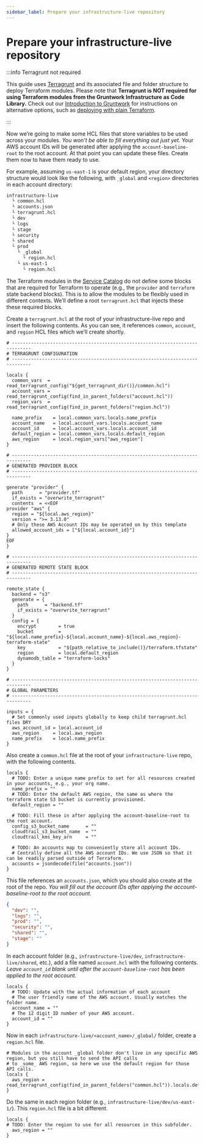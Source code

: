 ```yaml
---
sidebar_label: Prepare your infrastructure-live repository
---
```


# Prepare your infrastructure-live repository

:::info Terragrunt not required

This guide uses [Terragrunt](https://github.com/gruntwork-io/terragrunt) and its associated file and folder
structure to deploy Terraform modules. Please note that **Terragrunt is NOT required for using Terraform modules from
the Gruntwork Infrastructure as Code Library.** Check out our [Introduction to Gruntwork](/intro/overview/intro-to-gruntwork)
for instructions on alternative options, such as
[deploying with plain Terraform](/iac/getting-started/deploying-a-module).

:::

Now we’re going to make some HCL files that store variables to be used across your modules. _You won’t be able to fill
everything out just yet._ Your AWS account IDs will be generated after applying the `account-baseline-root` to the root
account. At that point you can update these files. Create them now to have them ready to use.

For example, assuming `us-east-1` is your default region, your directory structure would look like the following, with
`_global` and `<region>` directories in each account directory:

```bash
infrastructure-live
  └ common.hcl
  └ accounts.json
  └ terragrunt.hcl
  └ dev
  └ logs
  └ stage
  └ security
  └ shared
  └ prod
    └ _global
      └ region.hcl
    └ us-east-1
      └ region.hcl
```

The Terraform modules in the [Service Catalog](https://github.com/gruntwork-io/terraform-aws-service-catalog/)
do not define some blocks that are required for Terraform to operate (e.g., the `provider` and `terraform`
state backend blocks). This is to allow the modules to be flexibly used in different contexts.
We’ll define a root `terragrunt.hcl` that injects these these required blocks.

Create a `terragrunt.hcl` at the root of your infrastructure-live repo and insert the following contents. As you can
see, it references `common`, `account`, and `region` HCL files which we’ll create shortly.

```hcl title=infrastructure-live/terragrunt.hcl
# -----------------------------------------------------------------------------
# TERRAGRUNT CONFIGURATION
# -----------------------------------------------------------------------------

locals {
  common_vars  = read_terragrunt_config("${get_terragrunt_dir()}/common.hcl")
  account_vars = read_terragrunt_config(find_in_parent_folders("account.hcl"))
  region_vars  = read_terragrunt_config(find_in_parent_folders("region.hcl"))

  name_prefix    = local.common_vars.locals.name_prefix
  account_name   = local.account_vars.locals.account_name
  account_id     = local.account_vars.locals.account_id
  default_region = local.common_vars.locals.default_region
  aws_region     = local.region_vars["aws_region"]
}

# -----------------------------------------------------------------------------
# GENERATED PROVIDER BLOCK
# -----------------------------------------------------------------------------

generate "provider" {
  path      = "provider.tf"
  if_exists = "overwrite_terragrunt"
  contents  = <<EOF
provider "aws" {
  region = "${local.aws_region}"
  version = ">= 3.13.0"
  # Only these AWS Account IDs may be operated on by this template
  allowed_account_ids = ["${local.account_id}"]
}
EOF
}

# -----------------------------------------------------------------------------
# GENERATED REMOTE STATE BLOCK
# -----------------------------------------------------------------------------

remote_state {
  backend = "s3"
  generate = {
    path      = "backend.tf"
    if_exists = "overwrite_terragrunt"
  }
  config = {
    encrypt        = true
    bucket         = "${local.name_prefix}-${local.account_name}-${local.aws_region}-terraform-state"
    key            = "${path_relative_to_include()}/terraform.tfstate"
    region         = local.default_region
    dynamodb_table = "terraform-locks"
  }
}

# -----------------------------------------------------------------------------
# GLOBAL PARAMETERS
# -----------------------------------------------------------------------------

inputs = {
  # Set commonly used inputs globally to keep child terragrunt.hcl files DRY
  aws_account_id = local.account_id
  aws_region     = local.aws_region
  name_prefix    = local.name_prefix
}
```

Also create a `common.hcl` file at the root of your `infrastructure-live` repo, with the following contents.

```hcl title=infrastructure-live/common.hcl
locals {
  # TODO: Enter a unique name prefix to set for all resources created in your accounts, e.g., your org name.
  name_prefix = ""
  # TODO: Enter the default AWS region, the same as where the terraform state S3 bucket is currently provisioned.
  default_region = ""

  # TODO: Fill these in after applying the account-baseline-root to the root account.
  config_s3_bucket_name      = ""
  cloudtrail_s3_bucket_name  = ""
  cloudtrail_kms_key_arn     = ""

  # TODO: An accounts map to conveniently store all account IDs.
  # Centrally define all the AWS account IDs. We use JSON so that it can be readily parsed outside of Terraform.
  accounts = jsondecode(file("accounts.json"))
}
```

This file references an `accounts.json`, which you should also create at the root of the repo. _You will fill out
the account IDs after applying the account-baseline-root to the root account._

```json title=infrastructure-live/accounts.json
{
  "dev": "",
  "logs": "",
  "prod": "",
  "security": "",
  "shared": "",
  "stage": ""
}
```

In each account folder (e.g., `infrastructure-live/dev`, `infrastructure-live/shared`, etc.), add a file named
`account.hcl` with the following contents. _Leave `account_id` blank until after the `account-baseline-root` has been
applied to the root account._

```hcl
locals {
  # TODO: Update with the actual information of each account
  # The user friendly name of the AWS account. Usually matches the folder name.
  account_name = ""
  # The 12 digit ID number of your AWS account.
  account_id = ""
}
```

Now in each `infrastructure-live/<account_name>/_global/` folder, create a `region.hcl` file.

```hcl
# Modules in the account _global folder don't live in any specific AWS region, but you still have to send the API calls
# to _some_ AWS region, so here we use the default region for those API calls.
locals {
  aws_region = read_terragrunt_config(find_in_parent_folders("common.hcl")).locals.default_region
}
```

Do the same in each region folder (e.g., `infrastructure-live/dev/us-east-1/`). This `region.hcl` file is a bit different.

```hcl
locals {
# TODO: Enter the region to use for all resources in this subfolder.
  aws_region = ""
}
```


<!-- ##DOCS-SOURCER-START
{
  "sourcePlugin": "local-copier",
  "hash": "80d3f9b0fd2476e6b3fbc637bb7f3116"
}
##DOCS-SOURCER-END -->
